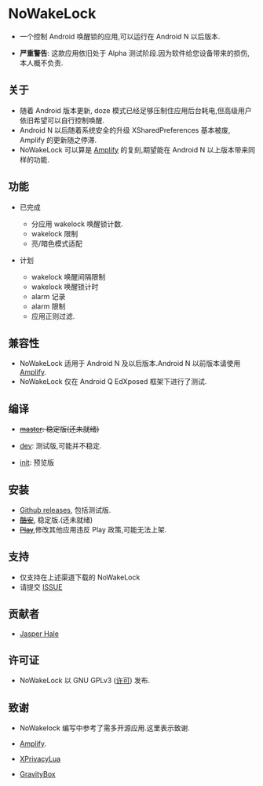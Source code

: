 # NoWakeLock

* 一个控制 Android 唤醒锁的应用,可以运行在 Android N 以后版本.

* **严重警告**: 这款应用依旧处于 Alpha 测试阶段.因为软件给您设备带来的损伤,本人概不负责.

## 关于

* 随着 Android 版本更新, doze 模式已经足够压制住应用后台耗电,但高级用户依旧希望可以自行控制唤醒.
* Android N 以后随着系统安全的升级 XSharedPreferences 基本被废, Amplify 的更新随之停滞.
* NoWakeLock 可以算是 [Amplify](https://github.com/mh0rst/Amplify) 的复刻,期望能在 Android N 以上版本带来同样的功能.

## 功能

* 已完成
  * 分应用 wakelock 唤醒锁计数.
  * wakelock 限制
  * 亮/暗色模式适配

* 计划
  * wakelock 唤醒间隔限制
  * wakelock 唤醒锁计时
  * alarm 记录
  * alarm 限制
  * 应用正则过滤.

## 兼容性

* NoWakeLock 适用于 Android N 及以后版本.Android N 以前版本请使用 [Amplify](https://github.com/mh0rst/Amplify).
* NoWakeLock 仅在 Android Q EdXposed 框架下进行了测试.

## 编译

* ~~[master](https://github.com/Jasper-1024/NoWakeLock): 稳定版(还未就绪)~~

* [dev](https://github.com/Jasper-1024/NoWakeLock/tree/dev): 测试版,可能并不稳定.

* [init](https://github.com/Jasper-1024/NoWakeLock/tree/init): 预览版

## 安装

* [Github releases](https://github.com/Jasper-1024/NoWakeLock/releases), 包括测试版.
* ~~[酷安](none)~~, 稳定版.(还未就绪)
* ~~[Play](none)~~,修改其他应用违反 Play 政策,可能无法上架.

## 支持

* 仅支持在上述渠道下载的 NoWakeLock
* 请提交 [ISSUE](https://github.com/Jasper-1024/NoWakeLock/issues)

## 贡献者

* [Jasper Hale](https://github.com/Jasper-1024)

## 许可证

* NoWakeLock 以 GNU GPLv3 ([许可](https://github.com/Jasper-1024/NoWakeLock/blob/master/LICENSE)) 发布.

## 致谢

* NoWakelock 编写中参考了需多开源应用.这里表示致谢.

* [Amplify](https://github.com/mh0rst/Amplify).
* [XPrivacyLua](https://github.com/M66B/XPrivacyLua)
* [GravityBox](https://github.com/GravityBox/GravityBox)
